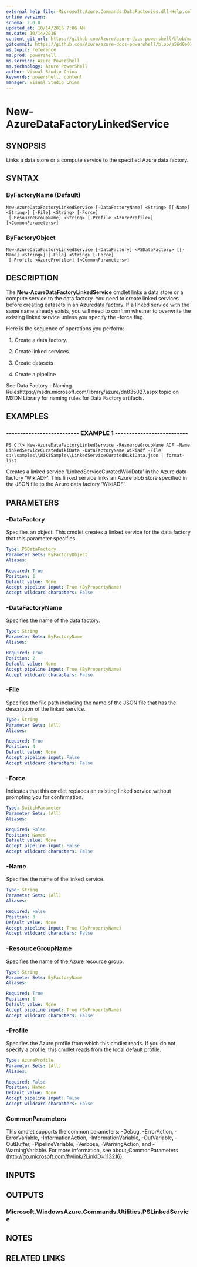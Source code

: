 ```yaml
---
external help file: Microsoft.Azure.Commands.DataFactories.dll-Help.xml
online version: 
schema: 2.0.0
updated_at: 10/14/2016 7:06 AM
ms.date: 10/14/2016
content_git_url: https://github.com/Azure/azure-docs-powershell/blob/master/azureps-cmdlets-docs/ResourceManager/AzureRM.DataFactories/v0.9.8/CmdletMDs/New-AzureDataFactoryLinkedService.md
gitcommit: https://github.com/Azure/azure-docs-powershell/blob/a56d0e01e65c2c33aa2af13dd29addc94ead6e88/azureps-cmdlets-docs/ResourceManager/AzureRM.DataFactories/v0.9.8/CmdletMDs/New-AzureDataFactoryLinkedService.md
ms.topic: reference
ms.prod: powershell
ms.service: Azure PowerShell
ms.technology: Azure PowerShell
author: Visual Studio China
keywords: powershell, content
manager: Visual Studio China
---
```


# New-AzureDataFactoryLinkedService

## SYNOPSIS
Links a data store or a compute service to the specified Azure data factory.

## SYNTAX

### ByFactoryName (Default)
```
New-AzureDataFactoryLinkedService [-DataFactoryName] <String> [[-Name] <String>] [-File] <String> [-Force]
 [-ResourceGroupName] <String> [-Profile <AzureProfile>] [<CommonParameters>]
```

### ByFactoryObject
```
New-AzureDataFactoryLinkedService [-DataFactory] <PSDataFactory> [[-Name] <String>] [-File] <String> [-Force]
 [-Profile <AzureProfile>] [<CommonParameters>]
```

## DESCRIPTION
The **New-AzureDataFactoryLinkedService** cmdlet links a data store or a compute service to the data factory.
You need to create linked services before creating datasets in an Azuredata factory.
If a linked service with the same name already exists, you will need to confirm whether to overwrite the existing linked service unless you specify the -force flag.

Here is the sequence of operations you perform:

1) Create a data factory.

2) Create linked services.

3) Create datasets

4) Create a pipeline

See Data Factory - Naming Ruleshttps://msdn.microsoft.com/library/azure/dn835027.aspx topic on MSDN Library for naming rules for Data Factory artifacts.

## EXAMPLES

### -------------------------- EXAMPLE 1 --------------------------
```
PS C:\> New-AzureDataFactoryLinkedService -ResourceGroupName ADF -Name LinkedServiceCuratedWikiData -DataFactoryName wikiadf -File c:\\samples\\WikiSample\\LinkedServiceCuratedWikiData.json | format-list
```

Creates a linked service 'LinkedServiceCuratedWikiData' in the Azure data factory 'WikiADF'.
This linked service links an Azure blob store specified in the JSON file to the Azure data factory 'WikiADF'.

## PARAMETERS

### -DataFactory
Specifies an object.
This cmdlet creates a linked service for the data factory that this parameter specifies.

```yaml
Type: PSDataFactory
Parameter Sets: ByFactoryObject
Aliases: 

Required: True
Position: 1
Default value: None
Accept pipeline input: True (ByPropertyName)
Accept wildcard characters: False
```

### -DataFactoryName
Specifies the name of the data factory.

```yaml
Type: String
Parameter Sets: ByFactoryName
Aliases: 

Required: True
Position: 2
Default value: None
Accept pipeline input: True (ByPropertyName)
Accept wildcard characters: False
```

### -File
Specifies the file path including the name of the JSON file that has the description of the linked service.

```yaml
Type: String
Parameter Sets: (All)
Aliases: 

Required: True
Position: 4
Default value: None
Accept pipeline input: False
Accept wildcard characters: False
```

### -Force
Indicates that this cmdlet replaces an existing linked service without prompting you for confirmation.

```yaml
Type: SwitchParameter
Parameter Sets: (All)
Aliases: 

Required: False
Position: Named
Default value: None
Accept pipeline input: False
Accept wildcard characters: False
```

### -Name
Specifies the name of the linked service.

```yaml
Type: String
Parameter Sets: (All)
Aliases: 

Required: False
Position: 3
Default value: None
Accept pipeline input: True (ByPropertyName)
Accept wildcard characters: False
```

### -ResourceGroupName
Specifies the name of the Azure resource group.

```yaml
Type: String
Parameter Sets: ByFactoryName
Aliases: 

Required: True
Position: 1
Default value: None
Accept pipeline input: True (ByPropertyName)
Accept wildcard characters: False
```

### -Profile
Specifies the Azure profile from which this cmdlet reads.
If you do not specify a profile, this cmdlet reads from the local default profile.

```yaml
Type: AzureProfile
Parameter Sets: (All)
Aliases: 

Required: False
Position: Named
Default value: None
Accept pipeline input: False
Accept wildcard characters: False
```

### CommonParameters
This cmdlet supports the common parameters: -Debug, -ErrorAction, -ErrorVariable, -InformationAction, -InformationVariable, -OutVariable, -OutBuffer, -PipelineVariable, -Verbose, -WarningAction, and -WarningVariable. For more information, see about_CommonParameters (http://go.microsoft.com/fwlink/?LinkID=113216).

## INPUTS

## OUTPUTS

### Microsoft.WindowsAzure.Commands.Utilities.PSLinkedService

## NOTES

## RELATED LINKS

